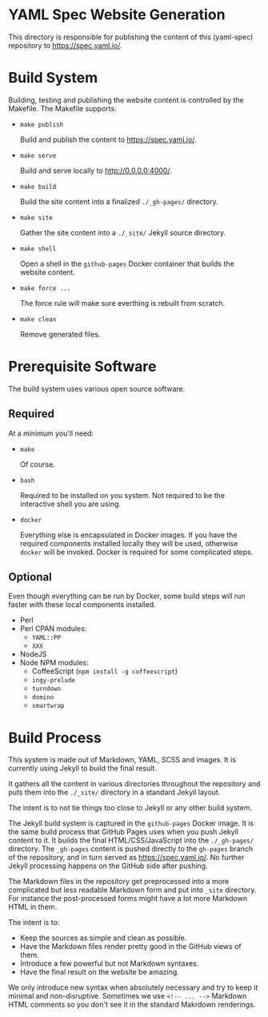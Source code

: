 YAML Spec Website Generation
============================

This directory is responsible for publishing the content of this (yaml-spec)
repository to <https://spec.yaml.io/>.

# Build System

Building, testing and publishing the website content is controlled by the
Makefile.
The Makefile supports:

* `make publish`

  Build and publish the content to <https://spec.yaml.io/>.

* `make serve`

  Build and serve locally to <http://0.0.0.0:4000/>.

* `make build`

  Build the site content into a finalized `./_gh-pages/` directory.

* `make site`

  Gather the site content into a `./_site/` Jekyll source directory.

* `make shell`

  Open a shell in the `github-pages` Docker container that builds the website
  content.

* `make force ...`

  The force rule will make sure everthing is rebuilt from scratch.

* `make clean`

  Remove generated files.

# Prerequisite Software

The build system uses various open source software.

## Required

At a minimum you'll need:

* `make`

  Of course.

* `bash`

  Required to be installed on you system.
  Not required to be the interactive shell you are using.

* `docker`

  Everything else is encapsulated in Docker images.
  If you have the required components installed locally they will be used,
  otherwise `docker` will be invoked.
  Docker is required for some complicated steps.

## Optional

Even though everything can be run by Docker, some build steps will run faster
with these local components installed.

* Perl
* Perl CPAN modules:
  * `YAML::PP`
  * `XXX`
* NodeJS
* Node NPM modules:
  * CoffeeScript (`npm install -g coffeescript`)
  * `ingy-prelude`
  * `turndown`
  * `domino`
  * `smartwrap`

# Build Process

This system is made out of Markdown, YAML, SCSS and images.
It is currently using Jekyll to build the final result.

It gathers all the content in various directories throughout the repository and
puts them into the `./_site/` directory in a standard Jekyll layout.

The intent is to not tie things too close to Jekyll or any other build system.

The Jekyll build system is captured in the `github-pages` Docker image.
It is the same build process that GitHub Pages uses when you push Jekyll
content to it.
It builds the final HTML/CSS/JavaScript into the `./_gh-pages/` directory.
The `_gh-pages` content is pushed directly to the `gh-pages` branch of the
repository, and in turn served as <https://spec.yaml.io/>.
No further Jekyll processing happens on the GitHub side after pushing.

The Markdown files in the repository get preprocessed into a more complicated
but less readable Markdown form and put into `_site` directory.
For instance the post-processed forms might have a lot more Markdown HTML in
them.

The intent is to:
* Keep the sources as simple and clean as possible.
* Have the Markdown files render pretty good in the GitHub views of them.
* Introduce a few powerful but not Markdown syntaxes.
* Have the final result on the website be amazing.

We only introduce new syntax when absolutely necessary and try to keep it
minimal and non-disruptive.
Sometimes we use `<!-- ... -->` Markdown HTML comments so you don't see it in
the standard Makrdown renderings.
